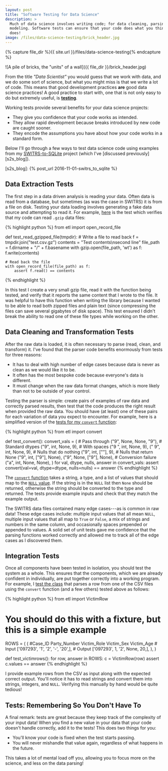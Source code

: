 ```yaml
---
layout: post
title: "Software Testing for Data Science"
description: >
  Much of data science involves writing code; for data cleaning, parsing, and
  modeling. Software tests can ensure that your code does what you think it
  does!
image: /files/data-science-testing/brick_header.jpg
---
```


{% capture file_dir %}{{ site.url }}/files/data-science-testing{% endcapture %}

![A pile of bricks, the "units" of a wall]({{ file_dir }}/brick_header.jpg)

From the title _"Data Scientist"_ you would guess that we work with data, and
we do some sort of science, but what you might miss is that we write a lot of
code. This means that good development practices **are** good data
science practices! A good practice to start with, one that is not only easy to
do but extremely useful, is [**testing**][testing_wiki].

[testing_wiki]: https://en.wikipedia.org/wiki/Software_testing

Working tests provide several benefits for your data science projects:

- They give you confidence that your code works as intended.
- They allow rapid development because breaks introduced by new code are
  caught sooner.
- They encode the assumptions you have about how your code works in a standard
  form.

Below I'll go through a few ways to test data science code using examples from
my [SWITRS-to-SQLite][s2s_gh] project (which I've [discussed
previously][s2s_blog]).

[s2s_gh]: https://github.com/agude/SWITRS-to-SQLite
[s2s_blog]: {% post_url 2016-11-01-switrs_to_sqlite %}

## Data Extraction Tests

The first step in a data driven analysis is reading your data. Often data is
read from a database, but sometimes (as was the case in SWITRS) it is from a
file on disk. Testing your data loading involves generating a fake data source
and attempting to read it. For example, [here][gzip_test] is the test which
verifies that my code can read `.gzip` data files:

[gzip_test]: https://github.com/agude/SWITRS-to-SQLite/blob/5167c7d9ffe7384224a76b1f209b7638fdd70362/tests/test_open_records_file.py#L8-L18

{% highlight python %}
from etl import open_record_file

def test_read_gzipped_file(tmpdir):
    # Write a file to read back
    f = tmpdir.join("test.csv.gz")
    contents = "Test contents\nsecond line"
    file_path = f.dirname + "/" + f.basename
    with gzip.open(file_path, 'wt') as f:
        f.write(contents)

    # Read back the file
    with open_record_file(file_path) as f:
        assert f.read() == contents
{% endhighlight %}

In this test I create a very small gzip file, read it with the function being
tested, and verify that it reports the same content that I wrote to the file.
It was helpful to have this function when writing the library because I wanted
to be able to read both zipped files and plain text (since compressing the
files can save several gigabytes of disk space). This test ensured I didn't
break the ability to read one of these file types while working on the other.

## Data Cleaning and Transformation Tests

After the raw data is loaded, it is often necessary to parse (read, clean, and
transform) it. I've found that the parser code benefits enormously from tests
for three reasons:

- It has to deal with high number of edge cases because data is never as clean
  as we would like it to be.
- It often has the most bespoke code because everyone's data is different.
- It must change when the raw data format changes, which is more likely than
  not to be outside of your control.

Testing the parser is simple: create pairs of examples of raw data and
correctly parsed results, then test that the code produces the right result
when provided the raw data. You should have (at least) one of these pairs for
each variation of data you expect to encounter. For example, here is a
simplified version of the [tests for my `convert` function][convert_tests]:

[convert_tests]: https://github.com/agude/SWITRS-to-SQLite/blob/5167c7d9ffe7384224a76b1f209b7638fdd70362/tests/test_converters.py#L7-L40

{% highlight python %}
from etl import convert

def test_convert():
    convert_vals = (
        # Pass through
        ("9", None, None, "9"),
        # Standard dtypes
        ("9", int, None, 9),
        # With spaces
        ("9 ", int, None, 9),
        (" 9", int, None, 9),
        # Nulls that do nothing
        ("9", int, [""], 9),
        # Nulls that return None
        ("9", int, ["9"], None),
        ("9", None, ["9"], None),
        # Conversion failure
        ("a", int, None, None),
    )
    for val, dtype, nulls, answer in convert_vals:
        assert convert(val=val, dtype=dtype, nulls=nulls) == answer
{% endhighlight %}

The [`convert` function][convert_fn] takes a string, a type, and a list of
values that should map to the [`NULL` value][wiki_null]. If the string is in
the `NULL` list then `None` should be returned, otherwise the string should be
converted to the type and returned. The tests provide example inputs and check
that they match the example output.

[convert_fn]: https://github.com/agude/SWITRS-to-SQLite/blob/5167c7d9ffe7384224a76b1f209b7638fdd70362/switrs_to_sqlite/switrs_to_sqlite.py#L25-L64
[wiki_null]: https://en.wikipedia.org/wiki/Null_(SQL)

The SWITRS data files contained many edge cases---as is common in raw data!
These edge cases include: multiple input values that all mean `NULL`, multiple
input values that all map to `True` or `False`, a mix of strings and numbers
in the same column, and occasionally spaces prepended or appended to values. A
solid set of unit tests gave me confidence that the parsing functions worked
correctly and allowed me to track all of the edge cases as I discovered them.

## Integration Tests

Once all components have been tested in isolation, you should test
the system as a whole. This ensures that the components, which we are already
confident in individually, are put together correctly into a working program.
For example, I [test the class][vr_test] that parses a row from one of the CSV
files using the `convert` function (and a few others) tested above as follows:

[vr_test]: https://github.com/agude/SWITRS-to-SQLite/blob/5167c7d9ffe7384224a76b1f209b7638fdd70362/tests/test_victimrow.py

{% highlight python %}
from etl import VictimRow

# You should do this with a fixture, but this is a simple example
ROWS = (
  (
    #Case_ID    Party_Number  Victim_Role  Victim_Sex  Victim_Age
    # Input
    ['097293',  '1',          '2',         '-',        '20',],
    # Output
    ['097293',  1,            '2',         None,        20,],
  ),
)

def test_victimrows():
    for row, answer in ROWS:
        c = VictimRow(row)
        assert c.values == answer
{% endhighlight %}

I provide example rows from the CSV as input along with the expected correct
output. You'll notice it has to read strings and convert them into strings,
integers, and `NULL`. Verifying this manually by hand would be quite tedious!

## Tests: Remembering So You Don't Have To

A final remark: tests are great because they keep track of the complexity
of your input data! When you find a new value in your data that your code
doesn't handle correctly, add it to the tests! This does two things for you:

- You'll know your code is fixed when the test starts passing.
- You will never mishandle that value again, regardless of what happens in the
  future.

This takes a lot of mental load off you, allowing you to focus more on the
science, and less on the data parsing!
